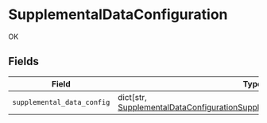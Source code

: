 # SupplementalDataConfiguration

OK


## Fields

| Field                                                                                                                                                                  | Type                                                                                                                                                                   | Required                                                                                                                                                               | Description                                                                                                                                                            |
| ---------------------------------------------------------------------------------------------------------------------------------------------------------------------- | ---------------------------------------------------------------------------------------------------------------------------------------------------------------------- | ---------------------------------------------------------------------------------------------------------------------------------------------------------------------- | ---------------------------------------------------------------------------------------------------------------------------------------------------------------------- |
| `supplemental_data_config`                                                                                                                                             | dict[str, [SupplementalDataConfigurationSupplementalDataSourceConfiguration](../../models/shared/supplementaldataconfigurationsupplementaldatasourceconfiguration.md)] | :heavy_minus_sign:                                                                                                                                                     | N/A                                                                                                                                                                    |